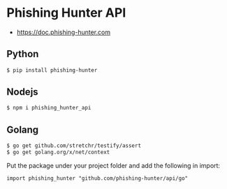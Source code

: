 # Phishing Hunter API

* https://doc.phishing-hunter.com

## Python
```bash
$ pip install phishing-hunter
```

## Nodejs
```bash
$ npm i phishing_hunter_api
```

## Golang
```bash
$ go get github.com/stretchr/testify/assert
$ go get golang.org/x/net/context
```

Put the package under your project folder and add the following in import:

```golang
import phishing_hunter "github.com/phishing-hunter/api/go"
```
